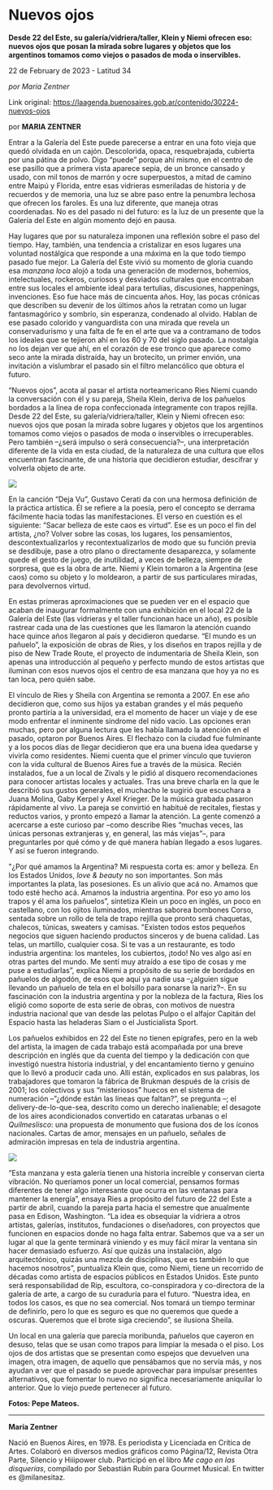 # Nuevos ojos

**Desde 22 del Este, su galería/vidriera/taller, Klein y Niemi ofrecen eso: nuevos ojos que posan la mirada sobre lugares y objetos que los argentinos tomamos como viejos o pasados de moda o inservibles.**

22 de February de 2023 - Latitud 34

_por María Zentner_

Link original: https://laagenda.buenosaires.gob.ar/contenido/30224-nuevos-ojos



por **MARIA ZENTNER**




Entrar a la Galería del Este puede parecerse a entrar en una foto vieja que quedó olvidada en un cajón. Descolorida, opaca, resquebrajada, cubierta por una pátina de polvo. Digo “puede” porque ahí mismo, en el centro de ese pasillo que a primera vista aparece sepia, de un bronce cansado y usado, con mil tonos de marrón y ocre superpuestos, a mitad de camino entre Maipú y Florida, entre esas vidrieras esmeriladas de historia y de recuerdos y de memoria, una luz se abre paso entre la penumbra lechosa que ofrecen los faroles. Es una luz diferente, que maneja otras coordenadas. No es del pasado ni del futuro: es la luz de un presente que la Galería del Este en algún momento dejó en pausa.




Hay lugares que por su naturaleza imponen una reflexión sobre el paso del tiempo. Hay, también, una tendencia a cristalizar en esos lugares una voluntad nostálgica que responde a una máxima en la que todo tiempo pasado fue mejor. La Galería del Este vivió su momento de gloria cuando esa *manzana loca* alojó a toda una generación de modernos, bohemios, intelectuales, rockeros, curiosos y desviados culturales que encontraban entre sus locales el ambiente ideal para tertulias, discusiones, happenings, invenciones. Eso fue hace más de cincuenta años. Hoy, las pocas crónicas que describen su devenir de los últimos años la retratan como un lugar fantasmagórico y sombrío, sin esperanza, condenado al olvido. Hablan de ese pasado colorido y vanguardista con una mirada que revela un conservadurismo y una falta de fe en el arte que va a contramano de todos los ideales que se tejieron ahí en los 60 y 70 del siglo pasado. La nostalgia no los dejan ver que ahí, en el corazón de ese tronco que aparece como seco ante la mirada distraída, hay un brotecito, un primer envión, una invitación a vislumbrar el pasado sin el filtro melancólico que obtura el futuro.




“Nuevos ojos”, acota al pasar el artista norteamericano Ries Niemi cuando la conversación con él y su pareja, Sheila Klein, deriva de los pañuelos bordados a la línea de ropa confeccionada íntegramente con trapos rejilla. Desde 22 del Este, su galería/vidriera/taller, Klein y Niemi ofrecen eso: nuevos ojos que posan la mirada sobre lugares y objetos que los argentinos tomamos como viejos o pasados de moda o inservibles o irrecuperables. Pero también –¿será impulso o será consecuencia?–, una interpretación diferente de la vida en esta ciudad, de la naturaleza de una cultura que ellos encuentran fascinante, de una historia que decidieron estudiar, descifrar y volverla objeto de arte.




![](https://cdn.feater.me/files/images/903600/7107bec3-7a1b-4913-b8ce-cf5901278f68.jpg)




En la canción “Deja Vu”, Gustavo Cerati da con una hermosa definición de la práctica artística. Él se refiere a la poesía, pero el concepto se derrama fácilmente hacia todas las manifestaciones. El verso en cuestión es el siguiente: “Sacar belleza de este caos es virtud”. Ese es un poco el fin del artista, ¿no? Volver sobre las cosas, los lugares, los pensamientos, descontextualizarlos y recontextualizarlos de modo que su función previa se desdibuje, pase a otro plano o directamente desaparezca, y solamente quede el gesto de juego, de inutilidad, a veces de belleza, siempre de sorpresa, que es la obra de arte. Niemi y Klein tomaron a la Argentina (ese caos) como su objeto y lo moldearon, a partir de sus particulares miradas, para devolvernos virtud.




En estas primeras aproximaciones que se pueden ver en el espacio que acaban de inaugurar formalmente con una exhibición en el local 22 de la Galería del Este (las vidrieras y el taller funcionan hace un año), es posible rastrear cada una de las cuestiones que les llamaron la atención cuando hace quince años llegaron al país y decidieron quedarse. “El mundo es un pañuelo”, la exposición de obras de Ries, y los diseños en trapos rejilla y de piso de New Trade Route, el proyecto de indumentaria de Sheila Klein, son apenas una introducción al pequeño y perfecto mundo de estos artistas que iluminan con esos nuevos ojos el centro de esa manzana que hoy ya no es tan loca, pero quién sabe.




El vínculo de Ries y Sheila con Argentina se remonta a 2007. En ese año decidieron que, como sus hijos ya estaban grandes y el más pequeño pronto partiría a la universidad, era el momento de hacer un viaje y de ese modo enfrentar el inminente síndrome del nido vacío. Las opciones eran muchas, pero por alguna lectura que les había llamado la atención en el pasado, optaron por Buenos Aires. El flechazo con la ciudad fue fulminante y a los pocos días de llegar decidieron que era una buena idea quedarse y vivirla como residentes. Niemi cuenta que el primer vínculo que tuvieron con la vida cultural de Buenos Aires fue a través de la música. Recién instalados, fue a un local de Zivals y le pidió al disquero recomendaciones para conocer artistas locales y actuales. Tras una breve charla en la que le describió sus gustos generales, el muchacho le sugirió que escuchara a Juana Molina, Gaby Kerpel y Axel Krieger. De la música grabada pasaron rápidamente al vivo. La pareja se convirtió en habitué de recitales, fiestas y reductos varios, y pronto empezó a llamar la atención. La gente comenzó a acercarse a este curioso par –como describe Ries “muchas veces, las únicas personas extranjeras y, en general, las más viejas”–, para preguntarles por qué cómo y de qué manera habían llegado a esos lugares. Y así se fueron integrando.




"¿Por qué amamos la Argentina? Mi respuesta corta es: amor y belleza. En los Estados Unidos, *love & beauty* no son importantes. Son más importantes la plata, las posesiones. Es un alivio que acá no. Amamos que todo esté hecho acá. Amamos la industria argentina. Por eso yo amo los trapos y él ama los pañuelos”, sintetiza Klein un poco en inglés, un poco en castellano, con los ojitos iluminados, mientras saborea bombones Corso, sentada sobre un rollo de tela de trapo rejilla que pronto será chaquetas, chalecos, túnicas, sweaters y camisas. "Existen todos estos pequeños negocios que siguen haciendo productos sinceros y de buena calidad. Las telas, un martillo, cualquier cosa. Si te vas a un restaurante, es todo industria argentina: los manteles, los cubiertos, ¡todo! No ves algo así en otras partes del mundo. Me sentí muy atraído a ese tipo de cosas y me puse a estudiarlas”, explica Niemi a propósito de su serie de bordados en pañuelos de algodón, de esos que aquí ya nadie usa –¿alguien sigue llevando un pañuelo de tela en el bolsillo para sonarse la nariz?–. En su fascinación con la industria argentina y por la nobleza de la factura, Ries los eligió como soporte de esta serie de obras, con motivos de nuestra industria nacional que van desde las pelotas Pulpo o el alfajor Capitán del Espacio hasta las heladeras Siam o el Justicialista Sport.




Los pañuelos exhibidos en 22 del Este no tienen epígrafes, pero en la web del artista, la imagen de cada trabajo está acompañada por una breve descripción en inglés que da cuenta del tiempo y la dedicación con que investigó nuestra historia industrial, y del encantamiento tierno y genuino que lo llevó a producir cada uno. Allí están, explicados en sus palabras, los trabajadores que tomaron la fábrica de Brukman después de la crisis de 2001; los colectivos y sus “misteriosos” huecos en el sistema de numeración –”¿dónde están las líneas que faltan?”, se pregunta –; el delivery-de-lo-que-sea, descrito como un derecho inalienable; el desagote de los aires acondicionados convertido en cataratas urbanas o el *Quilmeslisco*: una propuesta de monumento que fusiona dos de los íconos nacionales. Cartas de amor, mensajes en un pañuelo, señales de admiración impresas en tela de industria argentina.




![](https://cdn.feater.me/files/images/903606/ed0bee49-30d8-4b91-998f-ef46a4dcdf7b.JPG)




“Esta manzana y esta galería tienen una historia increíble y conservan cierta vibración. No queríamos poner un local comercial, pensamos formas diferentes de tener algo interesante que ocurra en las ventanas para mantener la energía”, ensaya Ries a propósito del futuro de 22 del Este a partir de abril, cuando la pareja parta hacia el semestre que anualmente pasa en Edison, Washington. “La idea es obsequiar la vidriera a otros artistas, galerías, institutos, fundaciones o diseñadores, con proyectos que funcionen en espacios donde no haga falta entrar. Sabemos que va a ser un lugar al que la gente terminará viniendo y es muy fácil mirar la ventana sin hacer demasiado esfuerzo. Así que quizás una instalación, algo arquitectónico, quizás una mezcla de disciplinas, que es también lo que hacemos nosotros”, puntualiza Klein que, como Niemi, tiene un recorrido de décadas como artista de espacios públicos en Estados Unidos. Este punto será responsabilidad de Rip, escultora, co-conspiradora y co-directora de la galería de arte, a cargo de su curaduría para el futuro. “Nuestra idea, en todos los casos, es que no sea comercial. Nos tomará un tiempo terminar de definirlo, pero lo que es seguro es que no queremos que quede a oscuras. Queremos que el brote siga creciendo”, se ilusiona Sheila.




Un local en una galería que parecía moribunda, pañuelos que cayeron en desuso, telas que se usan como trapos para limpiar la mesada o el piso. Los ojos de dos artistas que se presentan como espejos que devuelven una imagen, otra imagen, de aquello que pensábamos que no servía más, y nos ayudan a ver que el pasado se puede aprovechar para impulsar presentes alternativos, que fomentar lo nuevo no significa necesariamente aniquilar lo anterior. Que lo viejo puede pertenecer al futuro.




**Fotos: Pepe Mateos.**




---




**María Zentner**




Nació en Buenos Aires, en 1978. Es periodista y Licenciada en Crítica de Artes. Colaboró en diversos medios gráficos como Página/12, Revista Otra Parte, Silencio y Hiiipower club. Participó en el libro *Me cago en las disquerías*, compilado por Sebastián Rubín para Gourmet Musical. En twitter es @milanesitaz.



